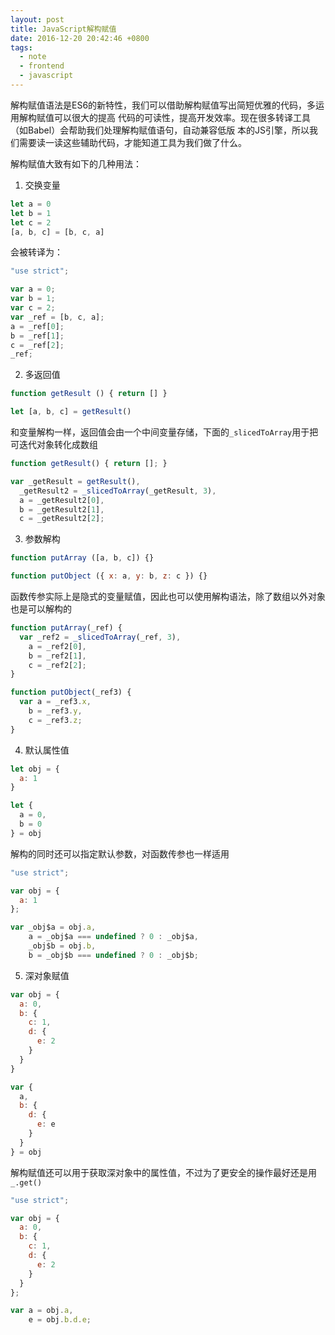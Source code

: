```yaml
---
layout: post
title: JavaScript解构赋值
date: 2016-12-20 20:42:46 +0800
tags:
  - note
  - frontend
  - javascript
---
```


解构赋值语法是ES6的新特性，我们可以借助解构赋值写出简短优雅的代码，多运用解构赋值可以很大的提高
代码的可读性，提高开发效率。现在很多转译工具（如Babel）会帮助我们处理解构赋值语句，自动兼容低版
本的JS引擎，所以我们需要读一读这些辅助代码，才能知道工具为我们做了什么。

解构赋值大致有如下的几种用法：

1. 交换变量

```js
let a = 0
let b = 1
let c = 2
[a, b, c] = [b, c, a]
```

会被转译为：

```js
"use strict";

var a = 0;
var b = 1;
var c = 2;
var _ref = [b, c, a];
a = _ref[0];
b = _ref[1];
c = _ref[2];
_ref;
```

2. 多返回值

```js
function getResult () { return [] }

let [a, b, c] = getResult()
```

和变量解构一样，返回值会由一个中间变量存储，下面的`_slicedToArray`用于把可迭代对象转化成数组

```js
function getResult() { return []; }

var _getResult = getResult(),
  _getResult2 = _slicedToArray(_getResult, 3),
  a = _getResult2[0],
  b = _getResult2[1],
  c = _getResult2[2];
```

3. 参数解构

```js
function putArray ([a, b, c]) {}

function putObject ({ x: a, y: b, z: c }) {}
```

函数传参实际上是隐式的变量赋值，因此也可以使用解构语法，除了数组以外对象也是可以解构的

```js
function putArray(_ref) {
  var _ref2 = _slicedToArray(_ref, 3),
    a = _ref2[0],
    b = _ref2[1],
    c = _ref2[2];
}

function putObject(_ref3) {
  var a = _ref3.x,
    b = _ref3.y,
    c = _ref3.z;
}
```

4. 默认属性值

```js
let obj = {
  a: 1
}

let {
  a = 0,
  b = 0
} = obj
```

解构的同时还可以指定默认参数，对函数传参也一样适用

```js
"use strict";

var obj = {
  a: 1
};

var _obj$a = obj.a,
    a = _obj$a === undefined ? 0 : _obj$a,
    _obj$b = obj.b,
    b = _obj$b === undefined ? 0 : _obj$b;
```

5. 深对象赋值

```js
var obj = {
  a: 0,
  b: {
    c: 1,
    d: {
      e: 2
    }
  }
}

var {
  a,
  b: {
    d: {
      e: e
    }
  }
} = obj
```

解构赋值还可以用于获取深对象中的属性值，不过为了更安全的操作最好还是用`_.get()`

```js
"use strict";

var obj = {
  a: 0,
  b: {
    c: 1,
    d: {
      e: 2
    }
  }
};

var a = obj.a,
    e = obj.b.d.e;
```
